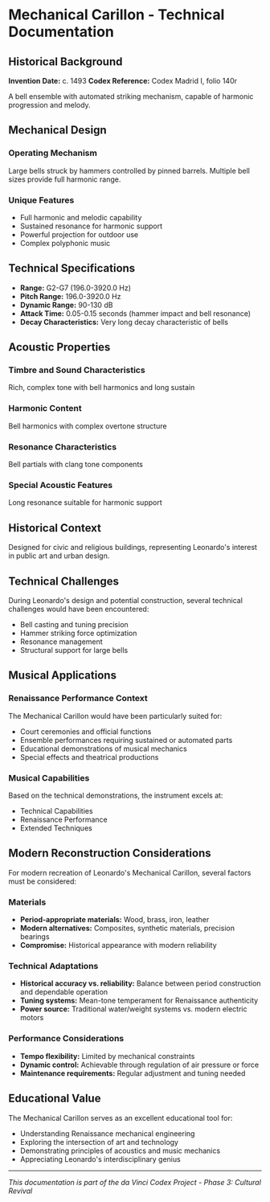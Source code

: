 # Mechanical Carillon - Technical Documentation

## Historical Background

**Invention Date:** c. 1493
**Codex Reference:** Codex Madrid I, folio 140r

A bell ensemble with automated striking mechanism, capable of harmonic progression and melody.

## Mechanical Design

### Operating Mechanism
Large bells struck by hammers controlled by pinned barrels. Multiple bell sizes provide full harmonic range.

### Unique Features
- Full harmonic and melodic capability
- Sustained resonance for harmonic support
- Powerful projection for outdoor use
- Complex polyphonic music

## Technical Specifications

- **Range:** G2-G7 (196.0-3920.0 Hz)
- **Pitch Range:** 196.0-3920.0 Hz
- **Dynamic Range:** 90-130 dB
- **Attack Time:** 0.05-0.15 seconds (hammer impact and bell resonance)
- **Decay Characteristics:** Very long decay characteristic of bells

## Acoustic Properties

### Timbre and Sound Characteristics
Rich, complex tone with bell harmonics and long sustain

### Harmonic Content
Bell harmonics with complex overtone structure

### Resonance Characteristics
Bell partials with clang tone components

### Special Acoustic Features
Long resonance suitable for harmonic support

## Historical Context

Designed for civic and religious buildings, representing Leonardo's interest in public art and urban design.

## Technical Challenges

During Leonardo's design and potential construction, several technical challenges would have been encountered:

- Bell casting and tuning precision
- Hammer striking force optimization
- Resonance management
- Structural support for large bells

## Musical Applications

### Renaissance Performance Context
The Mechanical Carillon would have been particularly suited for:
- Court ceremonies and official functions
- Ensemble performances requiring sustained or automated parts
- Educational demonstrations of musical mechanics
- Special effects and theatrical productions

### Musical Capabilities
Based on the technical demonstrations, the instrument excels at:
- Technical Capabilities
- Renaissance Performance
- Extended Techniques

## Modern Reconstruction Considerations

For modern recreation of Leonardo's Mechanical Carillon, several factors must be considered:

### Materials
- **Period-appropriate materials:** Wood, brass, iron, leather
- **Modern alternatives:** Composites, synthetic materials, precision bearings
- **Compromise:** Historical appearance with modern reliability

### Technical Adaptations
- **Historical accuracy vs. reliability:** Balance between period construction and dependable operation
- **Tuning systems:** Mean-tone temperament for Renaissance authenticity
- **Power source:** Traditional water/weight systems vs. modern electric motors

### Performance Considerations
- **Tempo flexibility:** Limited by mechanical constraints
- **Dynamic control:** Achievable through regulation of air pressure or force
- **Maintenance requirements:** Regular adjustment and tuning needed

## Educational Value

The Mechanical Carillon serves as an excellent educational tool for:
- Understanding Renaissance mechanical engineering
- Exploring the intersection of art and technology
- Demonstrating principles of acoustics and music mechanics
- Appreciating Leonardo's interdisciplinary genius

---

*This documentation is part of the da Vinci Codex Project - Phase 3: Cultural Revival*
